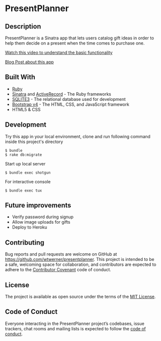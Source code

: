 # PresentPlanner

## Description

PresentPlanner is a Sinatra app that lets users catalog gift ideas in order to help them decide on a present when the time comes to purchase one.

[Watch this video to understand the basic functionality](https://VIDEOLINK.com)

[Blog Post about this app](https://BLOGLINK.com)

## Built With

* [Ruby](https://www.ruby-lang.org/)
* [Sinatra](http://sinatrarb.com/) and [ActiveRecord](https://apidock.com/rails/ActiveRecord/Base) - The Ruby frameworks
* [SQLITE3](https://www.sqlite.org/) - The relational database used for development
* [Bootstrap v4](https://getbootstrap.com/) - The HTML, CSS, and JavaScript framework
* HTML5 & CSS

## Development

Try this app in your local environment, clone and run following command inside this project's directory

    $ bundle
    $ rake db:migrate

Start up local server

    $ bundle exec shotgun 

For interactive console

    $ bundle exec tux

## Future improvements
* Verify password during signup
* Allow image uploads for gifts
* Deploy to Heroku

## Contributing

Bug reports and pull requests are welcome on GitHub at https://github.com/wtwerner/presentplanner. This project is intended to be a safe, welcoming space for collaboration, and contributors are expected to adhere to the [Contributor Covenant](https://contributor-covenant.org/) code of conduct.

## License

The project is available as open source under the terms of the [MIT License](https://opensource.org/licenses/MIT).

## Code of Conduct

Everyone interacting in the PresentPlanner project’s codebases, issue trackers, chat rooms and mailing lists is expected to follow the [code of conduct](https://www.contributor-covenant.org/version/1/4/code-of-conduct).